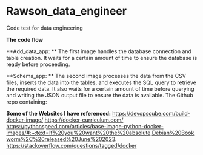 # Rawson_data_engineer
Code test for data engineering

**The code flow**


**Add_data_app: ** 
The first image handles the database connection and table creation. It waits for a certain amount of time to ensure the database is ready before proceeding.

**Schema_app: ** The second image processes the data from the CSV files, inserts the data into the tables, and executes the SQL query to retrieve the required data. It also waits for a certain amount of time before querying and writing the JSON output file to ensure the data is available.
The  Github repo containing:

**Some of the Websites I have referenced:**
https://devopscube.com/build-docker-image/
https://docker-curriculum.com/
https://pythonspeed.com/articles/base-image-python-docker-images/#:~:text=If%20you%20want%20the%20absolute,Debian%20Bookworm%2C%20released%20June%202023.
https://stackoverflow.com/questions/tagged/docker

